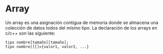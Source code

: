 # Array

Un array es una asignación contigua de memoria donde se almacena una colección de datos todos del mismo tipo.
La declaración de los arrays en c/c++ son las siguiente:
```
tipo nombre[tamaño][tamaño];
tipo nombre[][]={valor1, valor2, ...}
```




